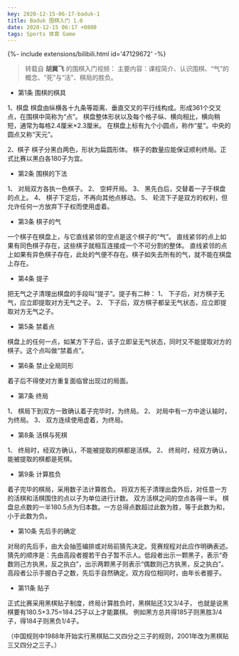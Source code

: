 ```yaml
---
key: 2020-12-15-06-17-baduk-1
title: Baduk 围棋入门 1.0
date: 2020-12-15 06:17 +0800
tags: Sports 体育 Game
---
```


<div>{%- include extensions/bilibili.html id='47129672' -%}</div>

> 转载自 **胡翼飞** 的围棋入门视频：
> 主要内容：课程简介、认识围棋、“气”的概念、“死”与“活”、棋局的胜负。

- 第1条 围棋的棋具

1、棋盘
棋盘由纵横各十九条等距离、垂直交叉的平行线构成。形成361个交叉点，在围棋中简称为“点”。
棋盘整体形状以及每个格子纵、横向相比，横向稍短，通常为每格2.4厘米×2.3厘米。
在棋盘上标有九个小圆点，称作“星”。中央的圆点又称“天元”。

2、棋子
棋子分黑白两色，形状为扁圆形体。
棋子的数量应能保证顺利终局。正式比赛以黑白各180子为宜。

- 第2条 围棋的下法

1、 对局双方各执一色棋子。
2、 空枰开局。
3、 黑先白后，交替着一子于棋盘的点上。
4、 棋子下定后，不再向其他点移动。
5、 轮流下子是双方的权利，但允许任何一方放弃下子权而使用虚着。

- 第3条 棋子的气

一个棋子在棋盘上，与它直线紧邻的空点是这个棋子的“气”。
直线紧邻的点上如果有同色棋子存在，这些棋子就相互连接成一个不可分割的整体。
直线紧邻的点上如果有异色棋子存在，此处的气便不存在。棋子如失去所有的气，就不能在棋盘上存在。

- 第4条 提子

把无气之子清理出棋盘的手段叫“提子”。提子有二种：
1、 下子后，对方棋子无气，应立即提取对方无气之子。
2、 下子后，双方棋子都呈无气状态，应立即提取对方无气之子。

- 第5条 禁着点

棋盘上的任何一点，如某方下子后，该子立即呈无气状态，同时又不能提取对方的棋子。这个点叫做“禁着点”。

- 第6条 禁止全局同形

着子后不得使对方重复面临曾出现过的局面。

- 第7条 终局

1、 棋局下到双方一致确认着子完毕时，为终局。
2、 对局中有一方中途认输时，为终局。
3、 双方连续使用虚着，为终局。

- 第8条 活棋与死棋

1、 终局时，经双方确认，不能被提取的棋都是活棋。
2、 终局时，经双方确认，能被提取的棋都是死棋。

- 第9条 计算胜负

着子完毕的棋局，采用数子法计算胜负。
将双方死子清理出盘外后，对任意一方的活棋和活棋围住的点以子为单位进行计数。
双方活棋之间的空点各得一半。
棋盘总点数的一半180.5点为归本数。一方总得点数超过此数为胜，等于此数为和，小于此数为负。

- 第10条 先后手的确定

对局的先后手，由大会抽签编排或对局前猜先决定。竞赛规程对此应作明确表述。
猜先的顺序是：先由高段者握若干白子暂不示人。低段者出示一颗黑子，表示“奇数则己方执黑，反之执白”，出示两颗黑子则表示“偶数则己方执黑，反之执白”。高段者公示手握白子之数，先后手自然确定。双方段位相同时，由年长者握子。

- 第11条 贴子

正式比赛采用黑棋贴子制度，终局计算胜负时，黑棋贴还3又3/4子，
也就是说黑棋要有180.5+3.75=184.25子以上才能赢棋。
例如黑方总共得185子则黑胜3/4子，得184子则黑负1/4子。

（中国规则中1988年开始实行黑棋贴二又四分之三子的规则，2001年改为黑棋贴三又四分之三子。）

<!--more-->
